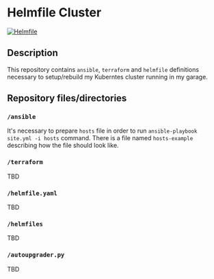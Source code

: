 # Helmfile Cluster

[![Helmfile](https://github.com/szymonrychu/selfhosted-kubernetes-helmfile/actions/workflows/helmfile.yaml/badge.svg?event=push)](https://github.com/szymonrychu/selfhosted-kubernetes-helmfile/actions/workflows/helmfile.yaml)

## Description

This repository contains `ansible`, `terraform` and `helmfile` definitions necessary to setup/rebuild my Kuberntes cluster running in my garage.

## Repository files/directories

### `/ansible`

It's necessary to prepare `hosts` file in order to run  `ansible-playbook site.yml -i hosts` command. There is a file named `hosts-example` describing how the file should look like.

### `/terraform`

TBD

### `/helmfile.yaml`

TBD

### `/helmfiles`

TBD

### `/autoupgrader.py`

TBD
